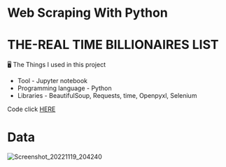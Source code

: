 # Web Scraping With Python

# THE-REAL TIME BILLIONAIRES LIST

🖥️ The Things I used in this project
- Tool - Jupyter notebook
- Programming language - Python
- Libraries - BeautifulSoup, Requests, time, Openpyxl, Selenium

Code click [HERE](https://github.com/sujoyx/THE-REAL-TIME-BILLIONAIRES-LIST/blob/main/THE%20REAL-TIME%20BILLIONAIRES%20LIST.ipynb)

# Data 
![Screenshot_20221119_204240](https://user-images.githubusercontent.com/118610214/202857706-8d3b1dc2-4a76-48e6-8e5f-bcbfd7943415.png)
